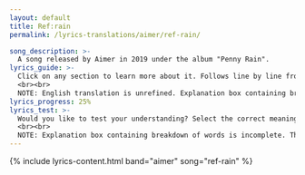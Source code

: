 ```yaml
---
layout: default
title: Ref:rain
permalink: /lyrics-translations/aimer/ref-rain/

song_description: >-
  A song released by Aimer in 2019 under the album "Penny Rain".
lyrics_guide: >-
  Click on any section to learn more about it. Follows line by line from <a href="https://open.spotify.com/track/6MNY72T605kPIOH3hnioxu?si=00c00edfe91547cf" target="_blank"> Spotify</a>.
  <br><br>
  NOTE: English translation is unrefined. Explanation box containing breakdown of words is incomplete.
lyrics_progress: 25%
lyrics_test: >-
  Would you like to test your understanding? Select the correct meaning of the highlighted word!
  <br><br>
  NOTE: Explanation box containing breakdown of words is incomplete. There will only be a few test questions.
---
```


<!-- !PAGE CONTENT! -->
{% include lyrics-content.html band="aimer" song="ref-rain" %}